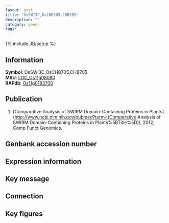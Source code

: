 ```yaml
---
layout: post
title: "OsSWI3C,OsCHB705,CHB705"
description: ""
category: genes
tags: 
---
```

{% include JB/setup %}

## Information
__Symbol__: OsSWI3C,OsCHB705,CHB705  
__MSU__: [LOC_Os11g08080](http://rice.plantbiology.msu.edu/cgi-bin/ORF_infopage.cgi?orf=LOC_Os11g08080)  
__RAPdb__: [Os11g0183700](http://rapdb.dna.affrc.go.jp/viewer/gbrowse_details/irgsp1?name=Os11g0183700)  

## Publication
1. [Comparative Analysis of SWIRM Domain-Containing Proteins in Plants](http://www.ncbi.nlm.nih.gov/pubmed?term=(Comparative Analysis of SWIRM Domain-Containing Proteins in Plants%5BTitle%5D)), 2012, Comp Funct Genomics.

## Genbank accession number

## Expression information

## Key message

## Connection

## Key figures


